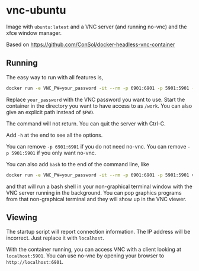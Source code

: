 # vnc-ubuntu

Image with `ubuntu:latest` and a VNC server (and running no-vnc) and the xfce window manager.

Based on https://github.com/ConSol/docker-headless-vnc-container 

## Running

The easy way to run with all features is,

```bash
docker run -e VNC_PW=your_password -it --rm -p 6901:6901 -p 5901:5901 -v $PWD:/work lyonfnal/vnc-ubuntu
```

Replace `your_password` with the VNC password you want to use. Start the container in the directory you want to have access to as `/work`. You can also give an explicit path instead of `$PWD`. 

The command will not return. You can quit the server with Ctrl-C. 

Add `-h` at the end to see all the options. 

You can remove `-p 6901:6901` if you do not need no-vnc. You can remove `-p 5901:5901` if you only want no-vnc. 

You can also add `bash` to the end of the command line, like

```bash
docker run -e VNC_PW=your_password -it --rm -p 6901:6901 -p 5901:5901 vnc-ubuntu bash
```

and that will run a bash shell in your non-graphical terminal window with the VNC server running in the background. You can pop graphics programs from that non-graphical terminal and they will show up in the VNC viewer. 

## Viewing

The startup script will report connection information. The IP address will be incorrect. Just replace it with `localhost`. 

With the container running, you can access VNC with a client looking at `localhost:5901`. You can use no-vnc by opening your browser to `http://localhost:6901`.